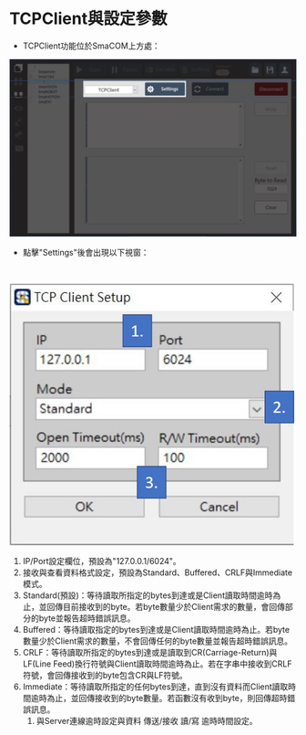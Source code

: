 # TCPClient與設定參數

* TCPClient功能位於SmaCOM上方處：

![SmaCOM TCPClient&#x8A2D;&#x5B9A;&#x4F4D;&#x7F6E;](../../../.gitbook/assets/tcpclient-jie-mian.JPG)

* 點擊"Settings"後會出現以下視窗：

  ​

![SmaCOM TCP Client Setup&#x4ECB;&#x9762;](../../../.gitbook/assets/tcpclientsetup-jie-mian.JPG)

1. IP/Port設定欄位，預設為"127.0.0.1/6024"。
2. 接收與查看資料格式設定，預設為Standard、Buffered、CRLF與Immediate模式。
3. Standard\(預設\)：等待讀取所指定的bytes到達或是Client讀取時間逾時為止，並回傳目前接收到的byte。若byte數量少於Client需求的數量，會回傳部分的byte並報告超時錯誤訊息。
4. Buffered：等待讀取指定的bytes到達或是Client讀取時間逾時為止。若byte數量少於Client需求的數量，不會回傳任何的byte數量並報告超時錯誤訊息。
5. CRLF：等待讀取所指定的bytes到達或是讀取到CR\(Carriage-Return\)與LF\(Line Feed\)換行符號與Client讀取時間逾時為止。若在字串中接收到CRLF符號，會回傳接收到的byte包含CR與LF符號。
6. Immediate：等待讀取所指定的任何bytes到達，直到沒有資料而Client讀取時間逾時為止，並回傳接收到的byte數量。若函數沒有收到byte，則回傳超時錯誤訊息。
   1. 與Server連線逾時設定與資料 傳送/接收 讀/寫 逾時時間設定。

